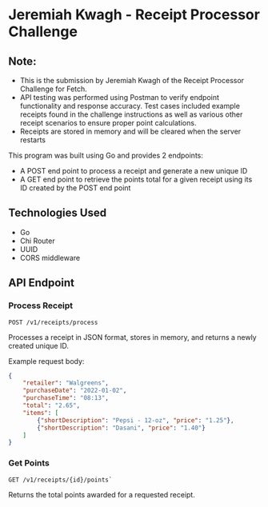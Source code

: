 # Jeremiah Kwagh - Receipt Processor Challenge

## Note:
- This is the submission by Jeremiah Kwagh of the Receipt Processor Challenge for Fetch.
- API testing was performed using Postman to verify endpoint functionality and response accuracy. Test cases included example receipts found in the challenge instructions as well as various other receipt scenarios to ensure proper point calculations.
- Receipts are stored in memory and will be cleared when the server restarts

This program was built using Go and provides 2 endpoints:
- A POST end point to process a receipt and generate a new unique ID
- A GET end point to retrieve the points total for a given receipt using its ID created by the POST end point

## Technologies Used
- Go
- Chi Router
- UUID
- CORS middleware

## API Endpoint

### Process Receipt
```
POST /v1/receipts/process
```
Processes a receipt in JSON format, stores in memory, and returns a newly created unique ID.

Example request body:
```json
{
    "retailer": "Walgreens",
    "purchaseDate": "2022-01-02",
    "purchaseTime": "08:13",
    "total": "2.65",
    "items": [
        {"shortDescription": "Pepsi - 12-oz", "price": "1.25"},
        {"shortDescription": "Dasani", "price": "1.40"}
    ]
}
```

### Get Points
```
GET /v1/receipts/{id}/points`
```
Returns the total points awarded for a requested receipt.
